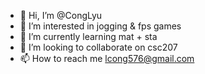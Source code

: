 - 👋 Hi, I’m @CongLyu
- 👀 I’m interested in jogging & fps games
- 🌱 I’m currently learning mat + sta
- 💞️ I’m looking to collaborate on csc207
- 📫 How to reach me lcong576@gmail.com

<!---
CongLyu/CongLyu is a ✨ special ✨ repository because its `README.md` (this file) appears on your GitHub profile.
You can click the Preview link to take a look at your changes.
--->
